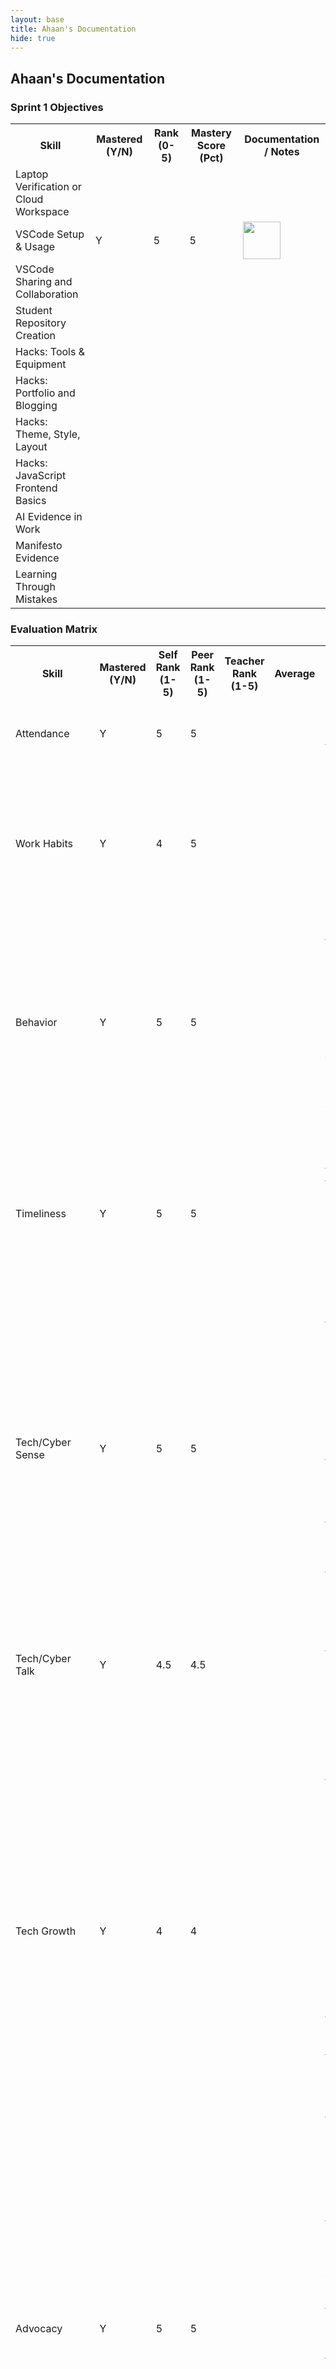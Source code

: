 ```yaml
---
layout: base
title: Ahaan's Documentation
hide: true
---
```


## Ahaan's Documentation

### Sprint 1 Objectives
<table>
    <tr>
        <th>Skill</th>
        <th>Mastered (Y/N)</th>
        <th>Rank (0-5)</th>
        <th>Mastery Score (Pct)</th>
        <th>Documentation / Notes</th>
    </tr>
    <tr>
        <td>Laptop Verification or Cloud Workspace</td>
        <td></td>
        <td></td>
        <td></td>
        <td></td>
    </tr>
    <tr>
        <td>VSCode Setup & Usage</td>
        <td>Y</td>
        <td>5</td>
        <td>5</td>
        <td><img src="{{site.baseurl}}/images/ev.png" height="60" title="Home" alt=""></td>
    </tr>
    <tr>
        <td>VSCode Sharing and Collaboration</td>
        <td></td>
        <td></td>
        <td></td>
        <td></td>
    </tr>
    <tr>
        <td>Student Repository Creation</td>
        <td></td>
        <td></td>
        <td></td>
        <td></td>
    </tr>
    <tr>
        <td>Hacks: Tools & Equipment</td>
        <td></td>
        <td></td>
        <td></td>
        <td></td>
    </tr>
    <tr>
        <td>Hacks: Portfolio and Blogging</td>
        <td></td>
        <td></td>
        <td></td>
        <td></td>
    </tr>
    <tr>
        <td>Hacks: Theme, Style, Layout</td>
        <td></td>
        <td></td>
        <td></td>
        <td></td>
    </tr>
    <tr>
        <td>Hacks: JavaScript Frontend Basics</td>
        <td></td>
        <td></td>
        <td></td>
        <td></td>
    </tr>
    <tr>
        <td>AI Evidence in Work</td>
        <td></td>
        <td></td>
        <td></td>
        <td></td>
    </tr>
    <tr>
        <td>Manifesto Evidence</td>
        <td></td>
        <td></td>
        <td></td>
        <td></td>
    </tr>
    <tr>
        <td>Learning Through Mistakes</td>
        <td></td>
        <td></td>
        <td></td>
        <td></td>
    </tr>
</table>

### Evaluation Matrix
<table>
    <tr>
        <th>Skill</th>
        <th>Mastered (Y/N)</th>
        <th>Self Rank (1-5)</th>
        <th>Peer Rank (1-5)</th>
        <th>Teacher Rank (1-5)</th>
        <th>Average</th>
        <th>Notes/Evidence</th>       
    </tr>
    <tr>
        <td>Attendance</td>
        <td>Y</td>
        <td>5</td>
        <td>5</td>
        <td></td>
        <td></td>
        <td>Have been in class everyday so far on time this week and last.</td>
    </tr>
    <tr>
        <td>Work Habits</td>
        <td>Y</td>
        <td>4</td>
        <td>5</td>
        <td></td>
        <td></td>
        <td>I myself think I could have been a bit more directive with assigning roles,and tasks, however I have been on task always working on our website, and contributing ideas.</td>
    </tr>
    <tr>
        <td>Behavior</td>
        <td>Y</td>
        <td>5</td>
        <td>5</td>
        <td></td>
        <td></td>
        <td>I have been on task all week, and have not caused an issues in class, as well as been dilgently working on elements of our project, like the AP CSP prep guide, and currently working on an AP CSA prep guide.</td>
    </tr>
    <tr>
        <td>Timeliness</td>
        <td>Y</td>
        <td>5</td>
        <td>5</td>
        <td></td>
        <td></td>
        <td>Our group has everything working on time, ready for today's checkpoints, games planned and implemented, improved on styling, and keep deadlines in mind when working.</td>
    </tr>
    <tr>
        <td>Tech/Cyber Sense</td>
        <td>Y</td>
        <td>5</td>
        <td>5</td>
        <td></td>
        <td></td>
        <td>I always use technology responsibly and safely. I make smart choices online, stay aware of digital safety where I made strong passwords for my accounts, and know how to use tools effectively. I’m careful, efficient, and able to troubleshoot when needed, which shows strong tech/cyber sense.</td>
    </tr>
    <tr>
        <td>Tech/Cyber Talk</td>
        <td>Y</td>
        <td>4.5</td>
        <td>4.5</td>
        <td></td>
        <td></td>
        <td>In class, always been tech talk on elements for our project, how to grow our project, however there are times where we did get a bit off task, but we rebounded well. </td> 
    </tr>
    <tr>
        <td>Tech Growth</td>
        <td>Y</td>
        <td>4</td>
        <td>4</td>
        <td></td>
        <td></td>
        <td>I have really been growing when it comes to my tools and machine, getting familar with new tools such as mermaid, as well as getting refamilarized with pull requests, forks, and SASS styling. However I still have room for growth and improvement, I want to be good at understanding the tech aspects of coding, such that I can teach it to AP CSP, and CSSE. Until I can do that, I still have room for growth.</td>
    </tr>
    <tr>
        <td>Advocacy</td>
        <td>Y</td>
        <td>5</td>
        <td>5</td>
        <td></td>
        <td></td>
        <td>I have actively devloping a study prep guide for AP CSP to help students on the exam. Last year te biggest I had was how can I best prepare myself for the AP exam, and I scoured everywhere to find resources and guides to help me. Now a lot of students this year ask me, how can I study for the AP exam and what are the best resources, so I decided to combine all the study notes and guides I used, into a study guide to help this year AP CSP class.</td>
    </tr>
    <tr>
        <td>Communication & Collab</td>
        <td>Y</td>
        <td>5</td>
        <td>5</td>
        <td></td>
        <td></td>
        <td>Great Communication and Collab, everyone doing their part to make this project better, use slack to communicate, no one individual is taking over all the thinking.</td>
    </tr>
    <tr>
        <td>Integrity</td>
        <td>Y</td>
        <td>5</td>
        <td>5</td>
        <td></td>
        <td></td>
        <td>I have been very honest with myself, esspically with these rankings, i'm giving myself honest feedback, and giving credit for other peoples work. This is a team effort, and we all have done our parts, so it is important we all get recognized for it.</td>
    </tr>
    <tr>
        <td>Organization</td>
        <td>Y</td>
        <td>4.5</td>
        <td>4.5</td>
        <td></td>
        <td></td>
        <td>I am very organized with my work, sorting files and work into the approiate folders, making good front matter, and adding search categories to help find blogs. The one thing I need to work on is better managing pull requests and merges in our team repo and forks.</td>
    </tr>
</table>
